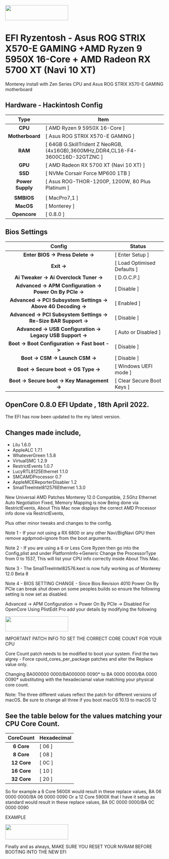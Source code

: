 <img src="https://github.com/acidanthera/OpenCorePkg/blob/master/Docs/Logos/OpenCore_with_text_Small.png" width="200" height="48" /> 

# EFI Ryzentosh - Asus ROG STRIX X570-E GAMING +AMD Ryzen 9 5950X 16-Core + AMD Radeon RX 5700 XT (Navi 10 XT)

Monterey install with Zen Series CPU and Asus ROG STRIX X570-E GAMING motherboard

## Hardware - Hackintosh Config

|       Type       | Item                                   |
|:----------------:|----------------------------------------|
|     **CPU**      | [ AMD Ryzen 9 5950X 16-Core ]                     |
| **Motherboard**  | [ Asus ROG STRIX X570-E GAMING ]    |
|     **RAM**      | [ 64GB G.SkillTrident Z NeoRGB,(4x16GB),3600MHz,DDR4,CL16-F4-3600C16D-32GTZNC ]   |
|     **GPU**      | [ AMD Radeon RX 5700 XT (Navi 10 XT) ] |
|     **SSD**      | [ NVMe Corsair Force MP600 1TB ]  |
| **Power Supply** | [ Asus ROG-THOR-1200P, 1200W, 80 Plus Platinum ]  |
|                  |                                        |
|    **SMBIOS**    | [ MacPro7,1 ]                          |
|    **MacOS**     | [ Monterey ]                           |
|   **Opencore**   | [ 0.8.0 ]                              |


## Bios Settings

|        Config                                                    | Status                     |
|:----------------------------------------------------------------:|----------------------------|
| **Enter BIOS -> Press Delete ->**                                | [ Enter Setup ]            |
| **Exit ->**                                                      | [ Load Optimised Defaults ]|
| **Ai Tweaker -> Ai Overclock Tuner ->**                          | [ D.O.C.P.]                |
| **Advanced -> APM Configuration -> Power On By PCIe ->**         | [ Disable ]                |
| **Advanced -> PCI Subsystem Settings -> Above 4G Decoding ->**   | [ Enabled ]                |
| **Advanced -> PCI Subsystem Settings -> Re-Size BAR Support ->** | [ Disable ]                |
| **Advanced -> USB Configuration -> Legacy USB Support ->**       | [ Auto or Disabled ]       |
| **Boot -> Boot Configuration -> Fast boot ->**                   | [ Disable ]                |
| **Boot -> CSM -> Launch CSM ->**                                 | [ Disable ]                |
| **Boot -> Secure boot -> OS Type ->**                            | [ Windows UEFI mode ]      |
| **Boot -> Secure boot -> Key Management ->**                     | [ Clear Secure Boot Keys ] |


## OpenCore 0.8.0 EFI Update , 18th April 2022.

The EFI has now been updated to the my latest version.

## Changes made include,

* Lilu 1.6.0
* AppleALC 1.7.1
* WhateverGreen 1.5.8
* VirtualSMC 1.2.9
* RestrictEvents 1.0.7
* LucyRTL8125Ethernet 1.1.0
* SMCAMDProcessor 0.7
* AppleMCEReporterDisabler 1.2
* SmallTreeIntel812576Ethernet 1.3.0

New Universal AMD Patches Monterey 12.0 Compatible,
2.5Ghz Ethernet Auto Negotiation Fixed,
Memory Mapping is now Being done via RestrictEvents,
About This Mac now displays the correct AMD Processor info done via RestrictEvents,

Plus other minor tweaks and changes to the config.

Note 1 - If your not using a RX 6800 or any other Navi/BigNavi GPU then remove agdpmod=ignore from the boot arguments.

Note 2 - If you are using a 6 or Less Core Ryzen then go into the Config,plist and under PlatformInfo->Generic Change the ProcessorType from 0 to 1537, This will list your CPU info correctly inside About This Mac.

Note 3 - The SmallTreeIntel82576.kext is now fully working as of Monterey 12.0 Beta 8

Note 4 - BIOS SETTING CHANGE - Since Bios Revision 4010 Power On By PCIe can break shut down on some peoples builds so ensure the following setting is now set as disabled.

Advanced -> APM Configuration -> Power On By PCIe -> Disabled
For OpenCore Using PlistEdit Pro add your details by modifying the following

<img src="https://github.com/acidanthera/OpenCorePkg/blob/master/Docs/Logos/OpenCore_with_text_Small.png" width="200" height="48" /> 

IMPORTANT PATCH INFO TO SET THE CORRECT CORE COUNT FOR YOUR CPU

Core Count patch needs to be modified to boot your system. Find the two algrey - Force cpuid_cores_per_package patches and alter the Replace value only.

Changing BA000000 0000/BA000000 0090* to BA <CoreCount> 0000 0000/BA <CoreCount> 0000 0090* substituting <CoreCount> with the hexadeciamal value matching your physical core count.

Note: The three different values reflect the patch for different versions of macOS. Be sure to change all three if you boot macOS 10.13 to macOS 12

## See the table below for the values matching your CPU Core Count.

|        CoreCount      | Hexadecimal |
|:---------------------:|------------ |
|     **6 Core**        | [   06    ] |
|     **8 Core**        | [   08    ] |
|     **12 Core**       | [   0C    ] |
|     **16 Core**       | [   10    ] |
|     **32 Core**       | [   20    ] |

So for example a 6 Core 5600X would result in these replace values, BA 06 0000 0000/BA 06 0000 0090
Or a 12 Core 5900X that I have it setup as standard would result in these replace values, BA 0C 0000 0000/BA 0C 0000 0090

EXAMPLE

<img src="https://github.com/acidanthera/OpenCorePkg/blob/master/Docs/Logos/OpenCore_with_text_Small.png" width="200" height="48" /> 


Finally and as always, MAKE SURE YOU RESET YOUR NVRAM BEFORE BOOTING INTO THE NEW EFI
